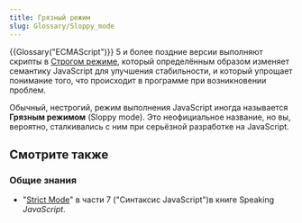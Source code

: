 ```yaml
---
title: Грязный режим
slug: Glossary/Sloppy_mode
---
```


{{Glossary("ECMAScript")}} 5 и более поздние версии выполняют скрипты в [Строгом режиме](/ru/docs/Web/JavaScript/Reference/Strict_mode), который определённым образом изменяет семантику JavaScript для улучшения стабильности, и который упрощает понимание того, что происходит в программе при возникновении проблем.

Обычный, нестрогий, режим выполнения JavaScript иногда называется **Грязным режимом** (Sloppy mode). Это неофициальное название, но вы, вероятно, сталкивались с ним при серьёзной разработке на JavaScript.

## Смотрите также

### Общие знания

- "[Strict Mode](http://speakingjs.com/es5/ch07.html#strict_mode)" в части 7 ("Синтаксис JavaScript")в книге Speaking _JavaScript_.
